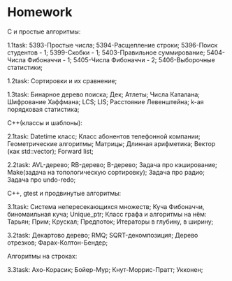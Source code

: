 Homework
========
C и простые алгоритмы:

  1.1task:
    5393-Простые числа;
    5394-Расщепление строки;
    5396-Поиск студентов - 1;
    5399-Скобки - 1;
    5403-Правильное суммирование;
    5404-Числа Фибоначчи - 1;
    5405-Числа Фибоначчи - 2;
    5406-Выборочные статистики;
  
  1.2task:
    Сортировки и их сравнение;
    
  1.3task:
    Бинарное дерево поиска;
    Дек;
    Атлеты;
    Числа Каталана;
    Шифрование Хаффмана;
    LCS;
    LIS;
    Расстояние Левенштейна;
    k-ая порядковая статистика;
  
    
C++(классы и шаблоны):

  2.1task:
    Datetime класс;
    Класс абонентов телефонной компании;
    Геометрические алгоритмы;
    Матрицы;
    Длинная арифметика;
    Вектор (как std::vector);
    Forward list;
  
  2.2task:
    AVL-дерево;
    RB-дерево;
    B-дерево;
    Задача про кэширование;
    Мake(задача на топологическую сортировку);
    Задача про радио;
    Задача про undo-redo;


C++, gtest и продвинутые алгоритмы:

  3.1task:
    Система непересекающихся множеств;
    Куча Фибоначчи, биномаильная куча;
    Unique_ptr;
    Класс графа и алгоритмы на нём:
      Тарьян;
      Прим;
      Крускал;
      Предпоток;
      Итераторы в глубину, в ширину;
      
  3.2task:
    Декартово дерево;
    RMQ;
      SQRT-декомпозиция;
      Дерево отрезков;
      Фарах-Колтон-Бендер;


Алгоритмы на строках:

  3.3task:
    Ахо-Корасик;
    Бойер-Мур;
    Кнут-Моррис-Пратт;
    Укконен;
